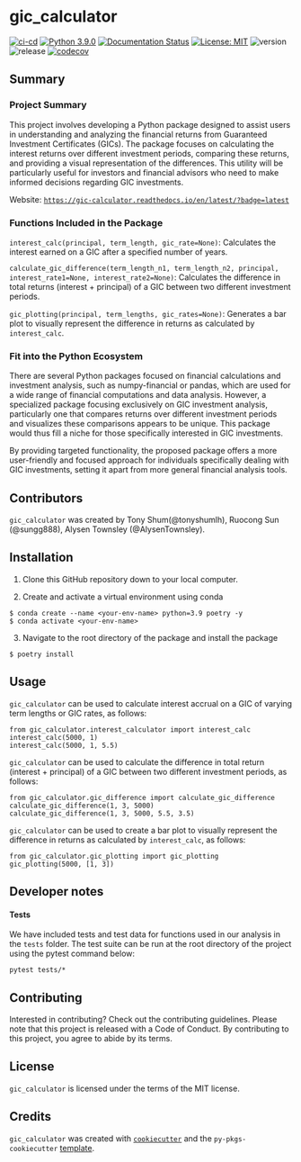 # gic_calculator

[![ci-cd](https://github.com/UBC-MDS/gic_calculator/actions/workflows/ci-cd.yml/badge.svg)](https://github.com/UBC-MDS/gic_calculator/actions/workflows/ci-cd.yml) [![Python 3.9.0](https://img.shields.io/badge/python-3.9.0-blue.svg)](https://www.python.org/downloads/release/python-390/) [![Documentation Status](https://readthedocs.org/projects/gic-calculator/badge?version=latest)](https://gic-calculator.readthedocs.io/en/latest/?badge=latest) [![License: MIT](https://img.shields.io/badge/License-MIT-yellow.svg)](https://opensource.org/licenses/MIT) ![version](https://img.shields.io/github/v/release/UBC-MDS/gic_calculator) ![release](https://img.shields.io/github/release-date/UBC-MDS/gic_calculator) [![codecov](https://codecov.io/gh/UBC-MDS/gic_calculator/branch/main/graph/badge.svg)](https://codecov.io/gh/UBC-MDS/gic_calculator)

## Summary

### Project Summary

This project involves developing a Python package designed to assist users in understanding and analyzing the financial returns from Guaranteed Investment Certificates (GICs). The package focuses on calculating the interest returns over different investment periods, comparing these returns, and providing a visual representation of the differences. This utility will be particularly useful for investors and financial advisors who need to make informed decisions regarding GIC investments.

Website: [`https://gic-calculator.readthedocs.io/en/latest/?badge=latest`](https://gic-calculator.readthedocs.io/en/latest/?badge=latest)

### Functions Included in the Package

`interest_calc(principal, term_length, gic_rate=None)`: Calculates the interest earned on a GIC after a specified number of years.

`calculate_gic_difference(term_length_n1, term_length_n2, principal, interest_rate1=None, interest_rate2=None)`: Calculates the difference in total returns (interest + principal) of a GIC between two different investment periods.

`gic_plotting(principal, term_lengths, gic_rates=None)`: Generates a bar plot to visually represent the difference in returns as calculated by `interest_calc`.

### Fit into the Python Ecosystem

There are several Python packages focused on financial calculations and investment analysis, such as numpy-financial or pandas, which are used for a wide range of financial computations and data analysis. However, a specialized package focusing exclusively on GIC investment analysis, particularly one that compares returns over different investment periods and visualizes these comparisons appears to be unique. This package would thus fill a niche for those specifically interested in GIC investments.

By providing targeted functionality, the proposed package offers a more user-friendly and focused approach for individuals specifically dealing with GIC investments, setting it apart from more general financial analysis tools.

## Contributors

`gic_calculator` was created by Tony Shum(@tonyshumlh), Ruocong Sun (@sungg888), Alysen Townsley (@AlysenTownsley).

## Installation

1.  Clone this GitHub repository down to your local computer.

2.  Create and activate a virtual environment using conda
```
$ conda create --name <your-env-name> python=3.9 poetry -y
$ conda activate <your-env-name>
```

3. Navigate to the root directory of the package and install the package
```
$ poetry install
```

## Usage

`gic_calculator` can be used to calculate interest accrual on a GIC of varying term lengths or GIC rates, as follows: 

```
from gic_calculator.interest_calculator import interest_calc
interest_calc(5000, 1)
interest_calc(5000, 1, 5.5)
```

`gic_calculator` can be used to calculate the difference in total return (interest + principal) of a GIC between two different investment periods, as follows: 

```
from gic_calculator.gic_difference import calculate_gic_difference
calculate_gic_difference(1, 3, 5000)
calculate_gic_difference(1, 3, 5000, 5.5, 3.5)
```

`gic_calculator` can be used to create a bar plot to visually represent the difference in returns as calculated by `interest_calc`, as follows: 

```
from gic_calculator.gic_plotting import gic_plotting
gic_plotting(5000, [1, 3])
```

## Developer notes

#### Tests

We have included tests and test data for functions used in our analysis
in the `tests` folder. The test suite can be run at the root directory of the
project using the pytest command below:

```         
pytest tests/*
```

## Contributing

Interested in contributing? Check out the contributing guidelines. Please note that this project is released with a Code of Conduct. By contributing to this project, you agree to abide by its terms.

## License

`gic_calculator` is licensed under the terms of the MIT license.

## Credits

`gic_calculator` was created with [`cookiecutter`](https://cookiecutter.readthedocs.io/en/latest/) and the `py-pkgs-cookiecutter` [template](https://github.com/py-pkgs/py-pkgs-cookiecutter).
